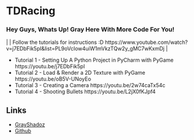 # TDRacing

<h3>Hey Guys, Whats Up!
Gray Here With More Code For You!</h3> |
| Follow the tutorials for instructions :D
https://www.youtube.com/watch?v=j7EDbFik5pI&list=PL9oVcIow4uiW1mVkzTQw2y_gMC7wKxmDj |



<ul>
<li>Tutorial 1 - Setting Up A Python Project in PyCharm with PyGame
https://youtu.be/j7EDbFik5pI</li>
<li>Tutorial 2 - Load & Render a 2D Texture with PyGame
https://youtu.be/oB5V-UNoyEo</li>
<li>Tutorial 3 - Creating a Camera
https://youtu.be/2w74caTx54c</li>
<li>Tutorial 4 - Shooting Bullets
https://youtu.be/L2jX0fKJpf4</li>
</ul>

## Links
* [GrayShadoz](https://www.youtube.com/channel/UC_dRvg59y143q9BU5lCnUDw?view_as=subscriber)
* [Github](https://github.com/GrayShadoz)
